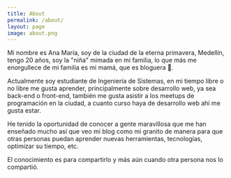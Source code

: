 ```yaml
---
title: About
permalink: /about/
layout: page
image: about.png
---
```

Mi nombre es Ana María, soy de la ciudad de la eterna primavera, Medellín, tengo 20 años, soy la "niña"  mimada en mi familia, lo que más me enorgullece de mi familia es mi mamá, que es bloguera 🙊.

Actualmente soy estudiante de Ingeniería de Sistemas, en mi tiempo libre o no libre me gusta aprender, principalmente sobre desarrollo web, ya sea back-end o front-end, también me gusta asistir a los meetups de programación en la ciudad, a cuanto curso haya de desarrollo web ahí me gusta estar.


He tenido la oportunidad de conocer a gente maravillosa que me han enseñado mucho así que veo mi blog como mi granito de manera para que otras personas puedan aprender nuevas herramientas, tecnologías, optimizar su tiempo, etc.

El conocimiento es para compartirlo y más aún cuando otra persona nos lo compartió.

